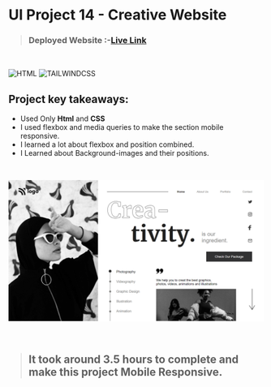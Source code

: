 # UI Project 14 - Creative Website

> ### **Deployed Website** :-[Live Link](https://ui-project-14.netlify.app/)
<br>

![HTML](https://img.shields.io/badge/Html-5-E34F26?style=for-the-badge&logo=HTML5)
![TAILWINDCSS](https://img.shields.io/badge/Css-3-06B6D4?style=for-the-badge&logo=css3)

## Project key takeaways:

  - Used Only **Html** and **CSS**
  - I used flexbox and media queries to make the section mobile responsive.
  - I learned a lot about flexbox and position combined.
  - I Learned about Background-images and their positions.

  <br>

![Project-Image](image-14.png)

<br>

> ## It took around 3.5 hours to complete and make this project **Mobile** Responsive.
